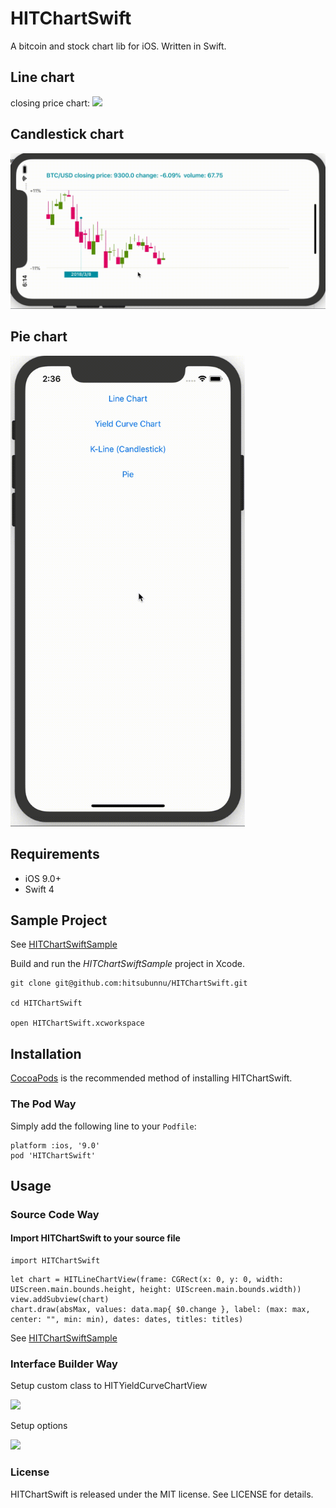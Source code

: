 # HITChartSwift
A bitcoin and stock chart lib for iOS. Written in Swift.

## Line chart
closing price chart:
<img src="https://github.com/hitsubunnu/HITChartSwift/blob/master/images/close.gif" width="812">

## Candlestick chart
<img src="https://github.com/hitsubunnu/HITChartSwift/blob/master/images/candlestick.gif" width="812">

## Pie chart
<img src="https://github.com/hitsubunnu/HITChartSwift/blob/master/images/pie.gif" width="375">

## Requirements
- iOS 9.0+
- Swift 4

## Sample Project
See [HITChartSwiftSample](https://github.com/hitsubunnu/HITChartSwift/blob/master/HITChartSwiftSample/HITChartSwiftSample/ViewController.swift)


Build and run the <i>HITChartSwiftSample</i> project in Xcode.

```
git clone git@github.com:hitsubunnu/HITChartSwift.git

cd HITChartSwift

open HITChartSwift.xcworkspace
```

## Installation
<a href="http://cocoapods.org/" target="_blank">CocoaPods</a> is the recommended method of installing HITChartSwift.

### The Pod Way

Simply add the following line to your <code>Podfile</code>:

    platform :ios, '9.0'
    pod 'HITChartSwift'

## Usage

### Source Code Way

#### Import HITChartSwift to your source file
```
import HITChartSwift
```

```
let chart = HITLineChartView(frame: CGRect(x: 0, y: 0, width: UIScreen.main.bounds.height, height: UIScreen.main.bounds.width))
view.addSubview(chart)
chart.draw(absMax, values: data.map{ $0.change }, label: (max: max, center: "", min: min), dates: dates, titles: titles)
```
See [HITChartSwiftSample](https://github.com/hitsubunnu/HITChartSwift/blob/master/HITChartSwiftSample/HITChartSwiftSample/ViewController.swift)

### Interface Builder Way

Setup custom class to HITYieldCurveChartView 

![](https://github.com/hitsubunnu/HITChartSwift/blob/master/images/ib-1.png)

Setup options

![](https://github.com/hitsubunnu/HITChartSwift/blob/master/images/ib-2.png)

### License

HITChartSwift is released under the MIT license. See LICENSE for details.
